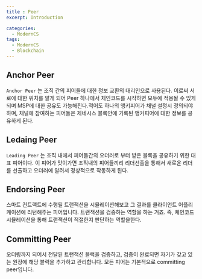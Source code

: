 ```yaml
---
title : Peer
excerpt: Introduction

categories:
  - ModernCS
tags:
  - ModernCS
  - Blockchain
---
```


## Anchor Peer

`Anchor Peer` 는 조직 간의 피어들에 대한 정보 교환의 대리인으로 사용된다. 이로써 서로에 대한 위치를 알게 되어 Peer 하나에서 체인코드를 시작하면 모두에 적용될 수 있게 되며 MSP에 대한 공유도 가능해진다.적어도 하나의 앵키피어가 채널 설정시 정의되야하며, 채널에 참여하는 피어들은 제네시스 블록안에 기록된 앵커피어에 대한 정보를 공유하게 된다. 

## Ledaing Peer

`Leading Peer` 는 조직 내에서 피어들간의 오더러로 부터 받은 블록을 공유하기 위한 대표 피어이다. 이 피어가 맛이가면 조직내의 피어들끼리 리더선출을 통해서 새로운 리더를 선출하고 오더러에 알려서 정상적으로 작동하게 된다.  

## Endorsing Peer

스마트 컨트랙트에 수행될 트랜잭션을 시뮬레이션해보고 그 결과를 클라이언트 어플리케이션에 리턴해주는 피어입니다. 트랜잭션을 검증하는 역할을 하는 거죠. 즉, 체인코드 시뮬레이션을 통해 트랜잭션이 적절한지 판단하는 역할을한다.

## Committing Peer

오더링까지 되어서 전달된 트랜잭션 블럭을 검증하고, 검증이 완료되면 자기가 갖고 있는 원장에 해당 블럭을 추가하고 관리합니다. 모든 피어는 기본적으로 committing peer입니다.


